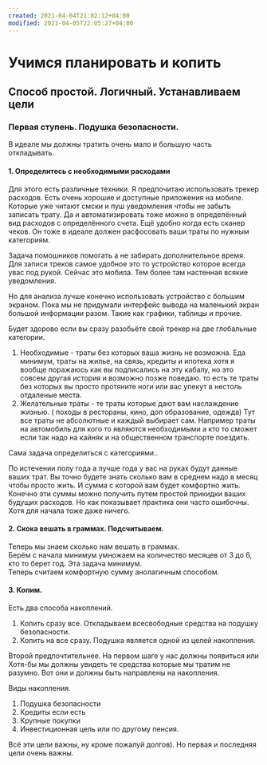 ```yaml
---
created: 2021-04-04T21:02:12+04:00
modified: 2021-04-05T22:05:27+04:00
---
```


# Учимся планировать и копить

## Способ простой. Логичный. Устанавливаем цели

### Первая ступень. Подушка безопасности. 
В идеале мы должны тратить очень мало и большую часть откладывать. 

#### 1. Определитесь с необходимыми расходами

Для этого есть различные техники. Я предпочитаю использовать трекер расходов. Есть очень хорошие и доступные приложения на мобиле. Которые уже читают смски и пуш уведомления чтобы не забыть записать трату. Да и автоматизировать тоже можно в определённый вид расходов с определённого счета. Ещё удобно когда есть сканер чеков. Он тоже в идеале должен расфосовать ваши траты по нужным категориям.   

Задача помошников помогать а не забирать дополнительное время. Для записи треков самое удобное это то устройство которое всегда увас под рукой. Сейчас это мобила. Тем более там настенная всякие уведомления.   

Но для анализа лучше конечно использовать устройство с большим экраном. Пока мы не придумали интерфейс вывода на маленький экран большой информации разом. Такие как графики, таблицы и прочие. 

Будет здорово если вы сразу разобьёте свой трекер на две глобальные категории.
1. Необходимые - траты без которых ваша жизнь не возможна. Еда минимум, траты на жилье, на связь, кредиты и ипотека хотя я вообще поражаюсь как вы подписались на эту кабалу, но это совсем другая история и возможно позже поведаю. то есть те траты без которых вы просто протяните ноги или вас упекут в нестоль отдаленые места. 
2. Желательные траты - те траты которые дают вам наслаждение жизнью. ( походы в рестораны, кино, доп образование, одежда)
Тут все траты не абсолютные и каждый выбирает сам. Например траты на автомобиль для кого то являются необходимыми а кто то сможет если так надо на кайняк и на общественном транспорте поездить.  

Сама задача определиться с категориями..

По истечении полу года а лучше года у вас на руках будут данные ваших трат. Вы точно будете знать сколько вам в среднем надо в месяц чтобы просто жить. И сумма с которой вам будет комфортно жить. Конечно эти суммы можно получить путем простой прикидки ваших будущих расходов. Но как показывает практика они часто ошибочны. Хотя для начала тоже даже ничего.

#### 2. Скока вешать в граммах. Подсчитываем. 

Теперь мы знаем сколько нам вешать в граммах.   
Берём с начала минимум умножаем на количество месяцев от 3 до 6, кто то берет год. Эта задача минимум.   
Теперь считаем комфортную сумму анолагичным способом.   

#### 3. Копим. 

Есть два способа накоплений.   
1. Копить сразу все. Откладываем всесвободные средства на подушку безопасности. 
1. Копить на все сразу. Подушка является одной из целей накопления. 


Второй предпочтительнее. 
На первом шаге у нас должны появиться или Хотя-бы мы должны увидеть те средства которые мы тратим не разумно. Вот они и должны быть направлены на накопления. 

Виды накопления. 
1. Подушка безопасности
1. Кредиты если есть
1. Крупные покупки
1. Инвестиционная цель или по другому пенсия. 

Всё эти цели важны, ну кроме пожалуй долгов). 
Но первая и последняя цели очень важны. 


